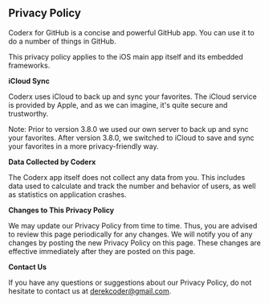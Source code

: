 ## Privacy Policy

Coderx for GitHub is a concise and powerful GitHub app. You can use it to do a number of things in GitHub. 

This privacy policy applies to the iOS main app itself and its embedded frameworks.

**iCloud Sync**

Coderx uses iCloud to back up and sync your favorites. The iCloud service is provided by Apple, and as we can imagine, it's quite secure and trustworthy.

Note: Prior to version 3.8.0 we used our own server to back up and sync your favorites. After version 3.8.0, we switched to iCloud to save and sync your favorites in a more privacy-friendly way.

**Data Collected by Coderx**

The Coderx app itself does not collect any data from you. This includes data used to calculate and track the number and behavior of users, as well as statistics on application crashes.

**Changes to This Privacy Policy**

We may update our Privacy Policy from time to time. Thus, you are advised to review this page periodically for any changes. We will notify you of any changes by posting the new Privacy Policy on this page. These changes are effective immediately after they are posted on this page.

**Contact Us**

If you have any questions or suggestions about our Privacy Policy, do not hesitate to contact us at derekcoder@gmail.com.